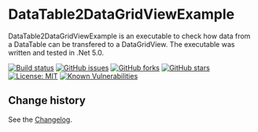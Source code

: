 DataTable2DataGridViewExample
====================================

DataTable2DataGridViewExample is an executable to check how data from a DataTable can be transfered to a DataGridView.
The executable was written and tested in .Net 5.0.

[![Build status](https://ci.appveyor.com/api/projects/status/ofu1tw09dl8j7j4g?svg=true)](https://ci.appveyor.com/project/SeppPenner/datatable2datagridviewexample)
[![GitHub issues](https://img.shields.io/github/issues/SeppPenner/DataTable2DataGridViewExample.svg)](https://github.com/SeppPenner/DataTable2DataGridViewExample/issues)
[![GitHub forks](https://img.shields.io/github/forks/SeppPenner/DataTable2DataGridViewExample.svg)](https://github.com/SeppPenner/DataTable2DataGridViewExample/network)
[![GitHub stars](https://img.shields.io/github/stars/SeppPenner/DataTable2DataGridViewExample.svg)](https://github.com/SeppPenner/DataTable2DataGridViewExample/stargazers)
[![License: MIT](https://img.shields.io/badge/License-MIT-blue.svg)](https://raw.githubusercontent.com/SeppPenner/DataTable2DataGridViewExample/master/License.txt)
[![Known Vulnerabilities](https://snyk.io/test/github/SeppPenner/DataTable2DataGridViewExample/badge.svg)](https://snyk.io/test/github/SeppPenner/DataTable2DataGridViewExample)


Change history
--------------

See the [Changelog](https://github.com/SeppPenner/DataTable2DataGridViewExample/blob/master/Changelog.md).